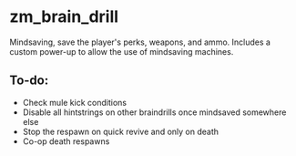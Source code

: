 # zm_brain_drill
 Mindsaving, save the player's perks, weapons, and ammo. Includes a custom power-up to allow the use of mindsaving machines.

## To-do:
 - Check mule kick conditions
 - Disable all hintstrings on other braindrills once mindsaved somewhere else
 - Stop the respawn on quick revive and only on death
 - Co-op death respawns